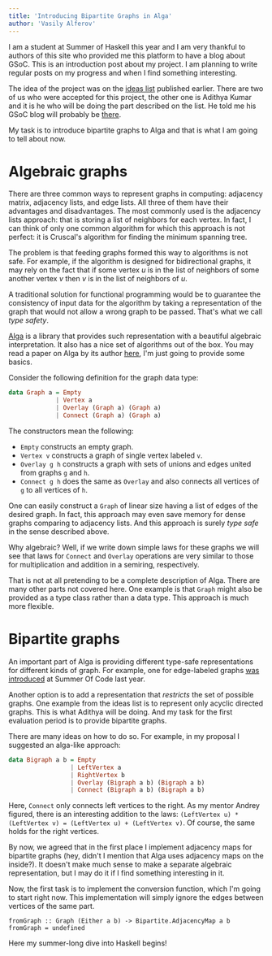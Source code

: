 ```yaml
---
title: 'Introducing Bipartite Graphs in Alga'
author: 'Vasily Alferov'
---
```


I am a student at Summer of Haskell this year and I am very thankful to authors
of this site who provided me this platform to have a blog about GSoC. This is
an introduction post about my project. I am planning to write regular posts
on my progress and when I find something interesting.

The idea of the project was on the
[ideas list](https://summer.haskell.org/ideas.html#algebraic-graphs) published
earlier. There are two of us who were accepted for this project, the other one
is Adithya Kumar and it is he who will be doing the part described on the list.
He told me his GSoC blog will probably be
[there](https://adithyaov.github.io/).

My task is to introduce bipartite graphs to Alga and that is what I am going to
tell about now.

# Algebraic graphs

There are three common ways to represent graphs in computing: adjacency matrix,
adjacency lists, and edge lists. All three of them have their advantages and
disadvantages. The most commonly used is the adjacency lists approach: that is
storing a list of neighbors for each vertex. In fact, I can think of only one
common algorithm for which this approach is not perfect: it is Cruscal's
algorithm for finding the minimum spanning tree.

The problem is that feeding graphs formed this way to algorithms is not safe.
For example, if the algorithm is designed for bidirectional graphs, it may
rely on the fact that if some vertex $u$ is in the list of neighbors of some
another vertex $v$ then $v$ is in the list of neighbors of $u$.

A traditional solution for functional programming would be to guarantee the
consistency of input data for the algorithm by taking a representation of the
graph that would not allow a wrong graph to be passed. That's what we call
_type safety_.

[Alga](https://github.com/snowleopard/alga) is a library that provides such
representation with a beautiful algebraic interpretation. It also has a nice
set of algorithms out of the box. You may read a paper on Alga by its author
[here](https://github.com/snowleopard/alga-paper), I'm just going to provide
some basics.

Consider the following definition for the graph data type:

```Haskell
data Graph a = Empty
             | Vertex a
             | Overlay (Graph a) (Graph a)
             | Connect (Graph a) (Graph a)
```

The constructors mean the following:

* `Empty` constructs an empty graph.
* `Vertex v` constructs a graph of single vertex labeled `v`.
* `Overlay g h` constructs a graph with sets of unions and edges united from
  graphs `g` and `h`.
* `Connect g h` does the same as `Overlay` and also connects all vertices of
  `g` to all vertices of `h`.

One can easily construct a `Graph` of linear size having a list of edges of the
desired graph. In fact, this approach may even save memory for dense graphs
comparing to adjacency lists. And this approach is surely _type safe_ in the
sense described above.

Why algebraic? Well, if we write down simple laws for these graphs we will see
that laws for `Connect` and `Overlay` operations are very similar to those for
multiplication and addition in a semiring, respectively.

That is not at all pretending to be a complete description of Alga. There are
many other parts not covered here. One example is that `Graph` might also be
provided as a type class rather than a data type. This approach is much more
flexible.

# Bipartite graphs

An important part of Alga is providing different type-safe representations for
different kinds of graph. For example, one for edge-labeled graphs
[was introduced](https://blog.nyarlathotep.one/2018/08/gsoc-results/) at Summer
Of Code last year.

Another option is to add a representation that _restricts_ the set of possible
graphs. One example from the ideas list is to represent only acyclic directed
graphs. This is what Adithya will be doing. And my task for the first
evaluation period is to provide bipartite graphs.

There are many ideas on how to do so. For example, in my proposal I suggested
an alga-like approach:

```Haskell
data Bigraph a b = Empty
                 | LeftVertex a
                 | RightVertex b
                 | Overlay (Bigraph a b) (Bigraph a b)
                 | Connect (Bigraph a b) (Bigraph a b)
```

Here, `Connect` only connects left vertices to the right. As my mentor Andrey
figured, there is an interesting addition to the laws:
`(LeftVertex u) * (LeftVertex v) = (LeftVertex u) + (LeftVertex v)`. Of course,
the same holds for the right vertices.

By now, we agreed that in the first place I implement adjacency maps for bipartite
graphs (hey, didn't I mention that Alga uses adjacency maps on the inside?). It
doesn't make much sense to make a separate algebraic representation, but I may
do it if I find something interesting in it.

Now, the first task is to implement the conversion function, which I'm going to
start right now. This implementation will simply ignore the edges between
vertices of the same part.

```
fromGraph :: Graph (Either a b) -> Bipartite.AdjacencyMap a b
fromGraph = undefined
```

Here my summer-long dive into Haskell begins!

